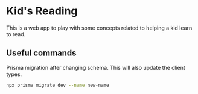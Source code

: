 # Kid's Reading

This is a web app to play with some concepts related to helping a kid learn to read.

## Useful commands

Prisma migration after changing schema. This will also update the client types.

```bash
npx prisma migrate dev --name new-name
```
